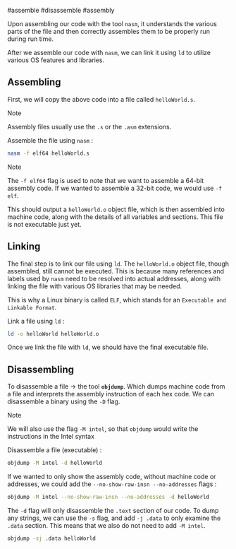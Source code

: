 #assemble #disassemble #assembly 

Upon assembling our code with the tool `nasm`, it understands the various parts of the file and then correctly assembles them to be properly run during run time.

After we assemble our code with `nasm`, we can link it using `ld` to utilize various OS features and libraries.

## Assembling

First, we will copy the above code into a file called `helloWorld.s`.

>[!Note]
>Assembly files usually use the `.s` or the `.asm` extensions.

Assemble the file using `nasm` :
```bash
nasm -f elf64 helloWorld.s
```

>[!Note]
>The `-f elf64` flag is used to note that we want to assemble a 64-bit assembly code. If we wanted to assemble a 32-bit code, we would use `-f elf`.

This should output a `helloWorld.o` object file, which is then assembled into machine code, along with the details of all variables and sections. This file is not executable just yet.

## Linking

The final step is to link our file using `ld`. The `helloWorld.o` object file, though assembled, still cannot be executed. This is because many references and labels used by `nasm` need to be resolved into actual addresses, along with linking the file with various OS libraries that may be needed.

This is why a Linux binary is called `ELF`, which stands for an `Executable and Linkable Format`. 

Link a file using `ld` :
```bash
ld -o helloWorld helloWorld.o
```
Once we link the file with `ld`, we should have the final executable file.

## Disassembling

To disassemble a file -> the tool **`objdump`**. 
Which dumps machine code from a file and interprets the assembly instruction of each hex code. We can disassemble a binary using the `-D` flag.

>[!Note]
>We will also use the flag `-M intel`, so that `objdump` would write the instructions in the Intel syntax

Disassemble a file (executable) :
```bash
objdump -M intel -d helloWorld
```

If we wanted to only show the assembly code, without machine code or addresses, we could add the `--no-show-raw-insn --no-addresses` flags :
```bash
objdump -M intel --no-show-raw-insn --no-addresses -d helloWorld
```

The `-d` flag will only disassemble the `.text` section of our code. To dump any strings, we can use the `-s` flag, and add `-j .data` to only examine the `.data` section. This means that we also do not need to add `-M intel`.
```bash
objdump -sj .data helloWorld
```
